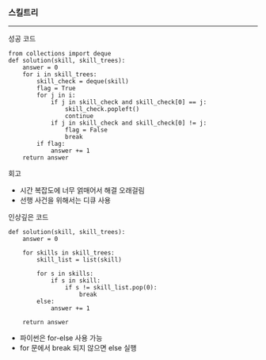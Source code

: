 ### 스킬트리

---

성공 코드

```
from collections import deque
def solution(skill, skill_trees):
    answer = 0
    for i in skill_trees:
        skill_check = deque(skill)
        flag = True
        for j in i:
            if j in skill_check and skill_check[0] == j:
                skill_check.popleft()
                continue
            if j in skill_check and skill_check[0] != j:
                flag = False
                break
        if flag:
            answer += 1
    return answer
```

회고

- 시간 복잡도에 너무 얽매어서 해결 오래걸림
- 선행 사건을 위해서는 디큐 사용

인상깊은 코드

```
def solution(skill, skill_trees):
    answer = 0

    for skills in skill_trees:
        skill_list = list(skill)

        for s in skills:
            if s in skill:
                if s != skill_list.pop(0):
                    break
        else:
            answer += 1

    return answer
```

- 파이썬은 for-else 사용 가능
- for 문에서 break 되지 않으면 else 실행
